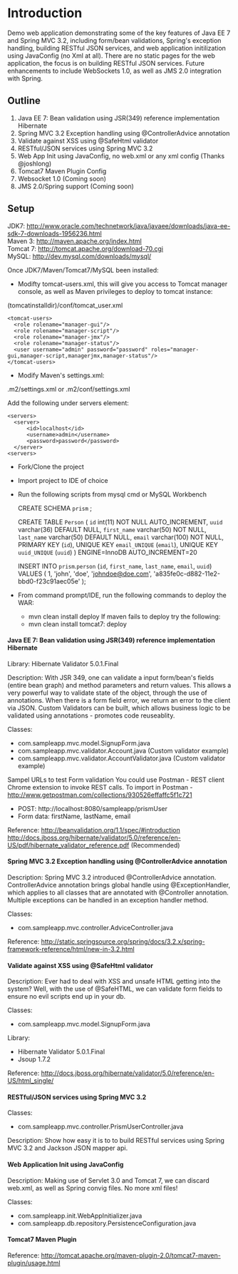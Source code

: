 <h1>Introduction</h1>
Demo web application demonstrating some of the key features of Java EE 7 and Spring MVC 3.2, including form/bean validations, Spring's exception handling, building RESTful JSON services, and web application initilization using JavaConfig (no Xml at all). There are no static pages for the web application, the focus is on building RESTful JSON services. Future enhancements to include WebSockets 1.0, as well as JMS 2.0 integration with Spring.

<h2>Outline</h2>

1. Java EE 7: Bean validation using JSR(349) reference implementation Hibernate
2. Spring MVC 3.2 Exception handling using @ControllerAdvice annotation
3. Validate against XSS using @SafeHtml validator
4. RESTful/JSON services using Spring MVC 3.2
5. Web App Init using JavaConfig, no web.xml or any xml config (Thanks @joshlong)
6. Tomcat7 Maven Plugin Config
7. Websocket 1.0 (Coming soon)
8. JMS 2.0/Spring support (Coming soon)

<h2>Setup</h2>

JDK7: http://www.oracle.com/technetwork/java/javaee/downloads/java-ee-sdk-7-downloads-1956236.html <br>
Maven 3: http://maven.apache.org/index.html <br>
Tomcat 7: http://tomcat.apache.org/download-70.cgi <br>
MySQL: http://dev.mysql.com/downloads/mysql/
 
Once JDK7/Maven/Tomcat7/MySQL been installed:

- Modifty tomcat-users.xml, this will give you access to Tomcat manager console, as well as Maven privileges to deploy to tomcat instance:

(tomcatinstalldir)/conf/tomcat_user.xml

    <tomcat-users>
      <role rolename="manager-gui"/>
      <role rolename="manager-script"/>
      <role rolename="manager-jmx"/>
      <role rolename="manager-status"/>
      <user username="admin" password="password" roles="manager-gui,manager-script,managerjmx,manager-status"/>
    </tomcat-users>

- Modify Maven's settings.xml:

.m2/settings.xml or .m2/conf/settings.xml

Add the following under servers element:

    <servers>
      <server>
          <id>localhost</id>
          <username>admin</username>
          <password>password</password>
      </server>
    <servers>

- Fork/Clone the project
- Import project to IDE of choice
- Run the following scripts from mysql cmd or MySQL Workbench

   CREATE SCHEMA `prism` ;


   CREATE TABLE `Person` (
     `id` int(11) NOT NULL AUTO_INCREMENT,
     `uuid` varchar(36) DEFAULT NULL,
     `first_name` varchar(50) NOT NULL,
     `last_name` varchar(50) DEFAULT NULL,
     `email` varchar(100) NOT NULL,
     PRIMARY KEY (`id`),
     UNIQUE KEY `email_UNIQUE` (`email`),
     UNIQUE KEY `uuid_UNIQUE` (`uuid`)
   ) ENGINE=InnoDB AUTO_INCREMENT=20 

   INSERT INTO `prism`.`person`
   (`id`,
   `first_name`,
   `last_name`,
   `email`,
   `uuid`)
   VALUES
   (
   1,
   'john',
   'doe',
   'johndoe@doe.com',
   'a835fe0c-d882-11e2-bbd0-f23c91aec05e'
   );
   
- From command prompt/IDE, run the following commands to deploy the WAR:
    - mvn clean install deploy
  If maven fails to deploy try the following:
    - mvn clean install tomcat7: deploy


<h4>Java EE 7: Bean validation using JSR(349) reference implementation Hibernate</h4>

Library: Hibernate Validator 5.0.1.Final

Description:
With JSR 349, one can validate a input form/bean's fields (entire bean graph) and method parameters and return values. This allows a very powerful way to validate state of the object, through the use of annotations. When there is a form field error, we return an error to the client via JSON. Custom Validators can be built, which allows business logic to be validated using annotations - promotes code reuseablity.

Classes:
- com.sampleapp.mvc.model.SignupForm.java
- com.sampleapp.mvc.validator.Account.java (Custom validator example)
- com.sampleapp.mvc.validator.AccountValidator.java (Custom validator example)

Sampel URLs to test Form validation
You could use Postman - REST client Chrome extension to invoke REST calls. To import in Postman - http://www.getpostman.com/collections/930526effaffc5f1c721

- POST: http://localhost:8080/sampleapp/prismUser
- Form data: firstName, lastName, email

Reference:
http://beanvalidation.org/1.1/spec/#introduction
http://docs.jboss.org/hibernate/validator/5.0/reference/en-US/pdf/hibernate_validator_reference.pdf (Recommended)

<h4>Spring MVC 3.2 Exception handling using @ControllerAdvice annotation</h4>

Description:
Spring MVC 3.2 introduced @ControllerAdvice annotation. ControllerAdvice annotation brings global handle using @ExceptionHandler, which applies to all classes that are annotated with @Controller annotation. Multiple exceptions can be handled in an exception handler method.

Classes:
- com.sampleapp.mvc.controller.AdviceController.java

Reference:
http://static.springsource.org/spring/docs/3.2.x/spring-framework-reference/html/new-in-3.2.html

<h4>Validate against XSS using @SafeHtml validator</h4>

Description: Ever had to deal with XSS and unsafe HTML getting into the system? Well, with the use of @SafeHTML, we can validate form fields to ensure no evil scripts end up in your db.

Classes:
- com.sampleapp.mvc.model.SignupForm.java

Library:
- Hibernate Validator 5.0.1.Final
- Jsoup 1.7.2

Reference:
http://docs.jboss.org/hibernate/validator/5.0/reference/en-US/html_single/

<h4>RESTful/JSON services using Spring MVC 3.2</h4>

Classes:
- com.sampleapp.mvc.controller.PrismUserController.java

Description: Show how easy it is to to build RESTful services using Spring MVC 3.2 and Jackson JSON mapper api.

<h4>Web Application Init using JavaConfig</h4>

Description: Making use of Servlet 3.0 and Tomcat 7, we can discard web.xml, as well as Spring convig files. No more xml files!

Classes:
- com.sampleapp.init.WebAppInitializer.java
- com.sampleapp.db.repository.PersistenceConfiguration.java 

<h4>Tomcat7 Maven Plugin</h4>

Reference: http://tomcat.apache.org/maven-plugin-2.0/tomcat7-maven-plugin/usage.html
